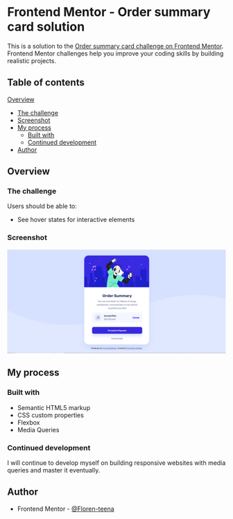 # Frontend Mentor - Order summary card solution

This is a solution to the [Order summary card challenge on Frontend Mentor](https://www.frontendmentor.io/challenges/order-summary-component-QlPmajDUj). Frontend Mentor challenges help you improve your coding skills by building realistic projects. 

## Table of contents

 [Overview](#overview)
  - [The challenge](#the-challenge)
  - [Screenshot](#screenshot)
- [My process](#my-process)
  - [Built with](#built-with)
  - [Continued development](#continued-development)
- [Author](#author)


## Overview

### The challenge

Users should be able to:

- See hover states for interactive elements

### Screenshot

![](./images/screenshot.PNG)

## My process

### Built with

  - Semantic HTML5 markup
  - CSS custom properties
  - Flexbox
  - Media Queries

### Continued development

I will continue to develop myself on building responsive websites with media queries and master it eventually.

## Author

- Frontend Mentor - [@Floren-teena](https://www.frontendmentor.io/profile/Floren-teena)